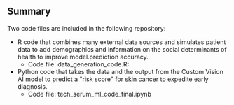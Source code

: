 ## Summary
Two code files are included in the following repository:
- R code that combines many external data sources and simulates patient data to add demographics and information on the social determinants of health to improve model.prediction accuracy.
    - Code file: data_generation_code.R: 
- Python code that takes the data and the output from the Custom Vision AI model to predict a "risk score" for skin cancer to expedite early diagnosis.
    - Code file: tech_serum_ml_code_final.ipynb